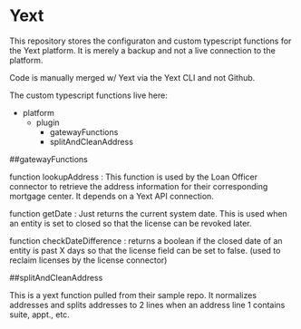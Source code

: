 # Yext

This repository stores the configuraton and custom typescript functions for the Yext platform. It is merely a backup and not a live connection to the platform.

Code is manually merged w/ Yext via the Yext CLI and not Github.

The custom typescript functions live here:
- platform
  - plugin
    - gatewayFunctions
    - splitAndCleanAddress


##gatewayFunctions

function lookupAddress : This function is used by the Loan Officer connector to retrieve the address information for their corresponding mortgage center. It depends on a Yext API connection.

function getDate : Just returns the current system date. This is used when an entity is set to closed so that the license can be revoked later.

function checkDateDifference : returns a boolean if the closed date of an entity is past X days so that the license field can be set to false. (used to reclaim licenses by the license connector)

##splitAndCleanAddress

This is a yext function pulled from their sample repo. It normalizes addresses and splits addresses to 2 lines when an address line 1 contains suite, appt., etc.
